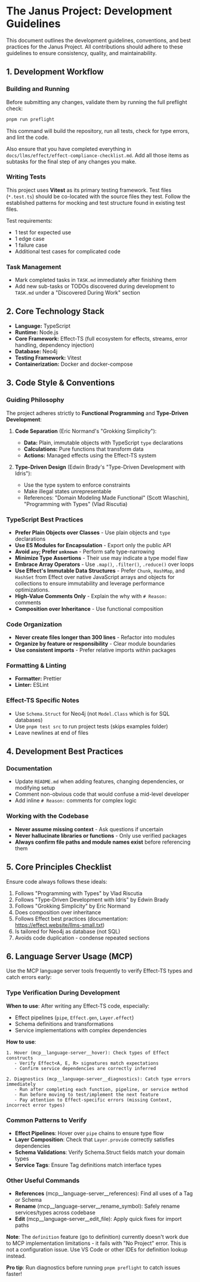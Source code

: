 # The Janus Project: Development Guidelines

This document outlines the development guidelines, conventions, and best practices for the Janus Project. All contributions should adhere to these guidelines to ensure consistency, quality, and maintainability.

## 1. Development Workflow

### Building and Running

Before submitting any changes, validate them by running the full preflight check:

```bash
pnpm run preflight
```

This command will build the repository, run all tests, check for type errors, and lint the code.

Also ensure that you have completed everything in `docs/llms/effect/effect-compliance-checklist.md`. Add all those items as subtasks for the final step of any changes you make.

### Writing Tests

This project uses **Vitest** as its primary testing framework. Test files (`*.test.ts`) should be co-located with the source files they test. Follow the established patterns for mocking and test structure found in existing test files.

Test requirements:
- 1 test for expected use
- 1 edge case
- 1 failure case
- Additional test cases for complicated code

### Task Management

- Mark completed tasks in `TASK.md` immediately after finishing them
- Add new sub-tasks or TODOs discovered during development to `TASK.md` under a "Discovered During Work" section

## 2. Core Technology Stack

- **Language:** TypeScript
- **Runtime:** Node.js
- **Core Framework:** Effect-TS (full ecosystem for effects, streams, error handling, dependency injection)
- **Database:** Neo4j
- **Testing Framework:** Vitest
- **Containerization:** Docker and docker-compose

## 3. Code Style & Conventions

### Guiding Philosophy

The project adheres strictly to **Functional Programming** and **Type-Driven Development**:

1. **Code Separation** (Eric Normand's "Grokking Simplicity"):
   - **Data:** Plain, immutable objects with TypeScript `type` declarations
   - **Calculations:** Pure functions that transform data
   - **Actions:** Managed effects using the Effect-TS system

2. **Type-Driven Design** (Edwin Brady's "Type-Driven Development with Idris"):
   - Use the type system to enforce constraints
   - Make illegal states unrepresentable
   - References: "Domain Modeling Made Functional" (Scott Wlaschin), "Programming with Types" (Vlad Riscutia)

### TypeScript Best Practices

- **Prefer Plain Objects over Classes** - Use plain objects and `type` declarations
- **Use ES Modules for Encapsulation** - Export only the public API
- **Avoid `any`; Prefer `unknown`** - Perform safe type-narrowing
- **Minimize Type Assertions** - Their use may indicate a type model flaw
- **Embrace Array Operators** - Use `.map()`, `.filter()`, `.reduce()` over loops
- **Use Effect's Immutable Data Structures** - Prefer `Chunk`, `HashMap`, and `HashSet` from Effect over native JavaScript arrays and objects for collections to ensure immutability and leverage performance optimizations.
- **High-Value Comments Only** - Explain the why with `# Reason:` comments
- **Composition over Inheritance** - Use functional composition

### Code Organization

- **Never create files longer than 300 lines** - Refactor into modules
- **Organize by feature or responsibility** - Clear module boundaries
- **Use consistent imports** - Prefer relative imports within packages

### Formatting & Linting

- **Formatter:** Prettier
- **Linter:** ESLint

### Effect-TS Specific Notes

- Use `Schema.Struct` for Neo4j (not `Model.Class` which is for SQL databases)
- Use `pnpm test src` to run project tests (skips examples folder)
- Leave newlines at end of files

## 4. Development Best Practices

### Documentation

- Update `README.md` when adding features, changing dependencies, or modifying setup
- Comment non-obvious code that would confuse a mid-level developer
- Add inline `# Reason:` comments for complex logic

### Working with the Codebase

- **Never assume missing context** - Ask questions if uncertain
- **Never hallucinate libraries or functions** - Only use verified packages
- **Always confirm file paths and module names exist** before referencing them

## 5. Core Principles Checklist

Ensure code always follows these ideals:

1. Follows "Programming with Types" by Vlad Riscutia
2. Follows "Type-Driven Development with Idris" by Edwin Brady
3. Follows "Grokking Simplicity" by Eric Normand
4. Does composition over inheritance
5. Follows Effect best practices (documentation: https://effect.website/llms-small.txt)
6. Is tailored for Neo4j as database (not SQL)
7. Avoids code duplication - condense repeated sections

## 6. Language Server Usage (MCP)

Use the MCP language server tools frequently to verify Effect-TS types and catch errors early:

### Type Verification During Development

**When to use**: After writing any Effect-TS code, especially:
- Effect pipelines (`pipe`, `Effect.gen`, `Layer.effect`)
- Schema definitions and transformations
- Service implementations with complex dependencies

**How to use**:
```
1. Hover (mcp__language-server__hover): Check types of Effect constructs
   - Verify Effect<A, E, R> signatures match expectations
   - Confirm service dependencies are correctly inferred
   
2. Diagnostics (mcp__language-server__diagnostics): Catch type errors immediately
   - Run after completing each function, pipeline, or service method
   - Run before moving to test/implement the next feature
   - Pay attention to Effect-specific errors (missing Context, incorrect error types)
```

### Common Patterns to Verify

- **Effect Pipelines**: Hover over `pipe` chains to ensure type flow
- **Layer Composition**: Check that `Layer.provide` correctly satisfies dependencies
- **Schema Validations**: Verify Schema.Struct fields match your domain types
- **Service Tags**: Ensure Tag definitions match interface types

### Other Useful Commands

- **References** (mcp__language-server__references): Find all uses of a Tag or Schema
- **Rename** (mcp__language-server__rename_symbol): Safely rename services/types across codebase
- **Edit** (mcp__language-server__edit_file): Apply quick fixes for import paths

**Note**: The `definition` feature (go to definition) currently doesn't work due to MCP implementation limitations - it fails with "No Project" error. This is not a configuration issue. Use VS Code or other IDEs for definition lookup instead.

**Pro tip**: Run diagnostics before running `pnpm preflight` to catch issues faster!

